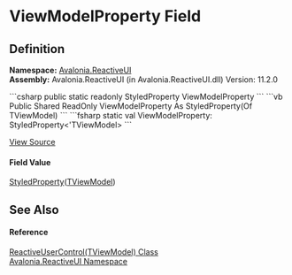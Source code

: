 # ViewModelProperty Field




## Definition
**Namespace:** <a href="N_Avalonia_ReactiveUI">Avalonia.ReactiveUI</a>  
**Assembly:** Avalonia.ReactiveUI (in Avalonia.ReactiveUI.dll) Version: 11.2.0

<Tabs groupId="api-code-preview">
<TabItem value="csharp" label="C#">
```csharp
public static readonly StyledProperty<TViewModel> ViewModelProperty
```
</TabItem>
<TabItem value="vb" label="VB">
```vb
Public Shared ReadOnly ViewModelProperty As StyledProperty(Of TViewModel)
```
</TabItem>
<TabItem value="fsharp" label="F#">
```fsharp
static val ViewModelProperty: StyledProperty<'TViewModel>
```
</TabItem>
</Tabs>



<a href="https://github.com/AvaloniaUI/Avalonia/tree/master/src/Avalonia.ReactiveUI/ReactiveUserControl.cs" title="View the source code">View Source</a>



#### Field Value
<a href="T_Avalonia_StyledProperty_1">StyledProperty</a>(<a href="T_Avalonia_ReactiveUI_ReactiveUserControl_1">TViewModel</a>)

## See Also


#### Reference
<a href="T_Avalonia_ReactiveUI_ReactiveUserControl_1">ReactiveUserControl(TViewModel) Class</a>  
<a href="N_Avalonia_ReactiveUI">Avalonia.ReactiveUI Namespace</a>  

